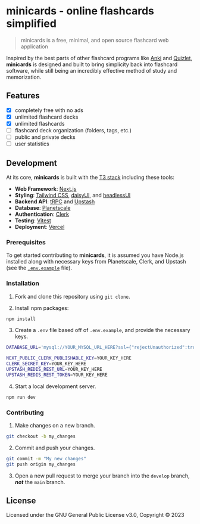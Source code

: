 # minicards - online flashcards simplified

> minicards is a free, minimal, and open source flashcard web application

Inspired by the best parts of other flashcard programs like [Anki](https://apps.ankiweb.net/) and [Quizlet](https://quizlet.com/), **minicards** is designed and built to bring simplicity back into flashcard software, while still being an incredibly effective method of study and memorization.

## Features

- [x] completely free with no ads
- [x] unlimited flashcard decks
- [x] unlimited flashcards
- [ ] flashcard deck organization (folders, tags, etc.)
- [ ] public and private decks
- [ ] user statistics

## Development

At its core, **minicards** is built with the [T3 stack](https://create.t3.gg/) including these tools:

- **Web Framework**: [Next.js](https://nextjs.org/)
- **Styling**: [Tailwind CSS](https://tailwindcss.com/), [daisyUI](https://daisyui.com/), and [headlessUI](https://headlessui.com/)
- **Backend API**: [tRPC](https://trpc.io/) and [Upstash](https://upstash.com/)
- **Database**: [Planetscale](https://planetscale.com/)
- **Authentication**: [Clerk](https://clerk.com/)
- **Testing**: [Vitest](https://vitest.dev/)
- **Deployment**: [Vercel](https://vercel.com/)

### Prerequisites

To get started contributing to **minicards**, it is assumed you have Node.js installed along with necessary keys from Planetscale, Clerk, and Upstash (see the [`.env.example`](.env.example) file).

### Installation

1. Fork and clone this repository using `git clone`.

2. Install npm packages:
```zsh
npm install
```

3. Create a `.env` file based off of `.env.example`, and provide the necessary keys.
```zsh
DATABASE_URL='mysql://YOUR_MYSQL_URL_HERE?ssl={"rejectUnauthorized":true}'

NEXT_PUBLIC_CLERK_PUBLISHABLE_KEY=YOUR_KEY_HERE
CLERK_SECRET_KEY=YOUR_KEY_HERE
UPSTASH_REDIS_REST_URL=YOUR_KEY_HERE
UPSTASH_REDIS_REST_TOKEN=YOUR_KEY_HERE
```

4. Start a local development server.
```zsh
npm run dev
```

### Contributing

1. Make changes on a new branch.
```zsh
git checkout -b my_changes
```

2. Commit and push your changes.
```zsh
git commit -m "My new changes"
git push origin my_changes
```

3. Open a new pull request to merge your branch into the `develop` branch, ***not*** the `main` branch.

## License

Licensed under the GNU General Public License v3.0, Copyright © 2023
